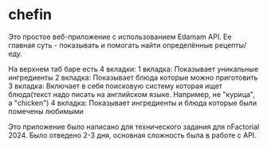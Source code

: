 # chefin
Это простое веб-приложение с использованием Edamam API. Ее главная суть - показывать и помогать найти определённые рецепты/еду.

На верхнем таб баре есть 4 вкладки:
1 вкладка: Показывает уникальные ингредиенты
2 вкладка: Показывает блюда которые можно приготовить 
3 вкладка: Включает в себя поисковую систему которая ищет блюда(текст надо писать на английском языке. Например, не "курица", а "chicken")
4 вкладка: Показывает ингредиенты и блюда которые были помечены любимыми

Это приложение было написано для технического задания для nFactorial 2024.
Было отведено 2-3 дня, основная сложность была в работе с API. 

